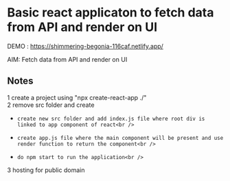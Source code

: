 # Basic react applicaton to fetch data from API and render on UI
DEMO : https://shimmering-begonia-116caf.netlify.app/

AIM: Fetch data from API and render on UI

## Notes
1 create a project using "npx create-react-app ./" <br />
2 remove src folder and create <br />
*     create new src folder and add index.js file where root div is linked to app component of react<br />
*     create app.js file where the main component will be present and use render function to return the component<br />
*     do npm start to run the application<br />
3 hosting for public domain<br />
